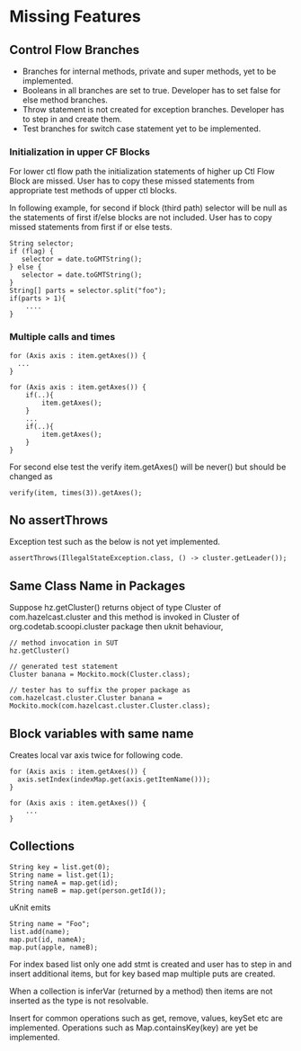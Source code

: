 # Missing Features

## Control Flow Branches

  - Branches for internal methods, private and super methods, yet to be implemented.
  - Booleans in all branches are set to true. Developer has to set false for else method branches.
  - Throw statement is not created for exception branches. Developer has to step in and create them.
  - Test branches for switch case statement yet to be implemented.
  
### Initialization in upper CF Blocks

For lower ctl flow path the initialization statements of higher up Ctl Flow Block are missed. User has to copy these missed statements from appropriate test methods of upper ctl blocks.

In following example, for second if block (third path) selector will be null as the statements of first if/else blocks are not included. User has to copy missed statements from first if or else tests.

    String selector;
	if (flag) {        
       selector = date.toGMTString();
    } else {        
       selector = date.toGMTString();
    }
    String[] parts = selector.split("foo");
    if(parts > 1){
    	....
    }
    
### Multiple calls and times

	for (Axis axis : item.getAxes()) {
      ...
    }

    for (Axis axis : item.getAxes()) {
    	if(..){
    		item.getAxes();
    	}
    	...
    	if(..){
    		item.getAxes();
    	}
    }
    
For second else test the verify item.getAxes() will be never() but should be changed as

	verify(item, times(3)).getAxes();

## No assertThrows 

Exception test such as the below is not yet implemented.

	assertThrows(IllegalStateException.class, () -> cluster.getLeader());

## Same Class Name in Packages

Suppose hz.getCluster() returns object of type Cluster of com.hazelcast.cluster and this method is invoked in Cluster of org.codetab.scoopi.cluster package then uknit behaviour,

	// method invocation in SUT
    hz.getCluster()  
    
    // generated test statement
	Cluster banana = Mockito.mock(Cluster.class);

	// tester has to suffix the proper package as
	com.hazelcast.cluster.Cluster banana = Mockito.mock(com.hazelcast.cluster.Cluster.class);

## Block variables with same name

Creates local var axis twice for following code.

	for (Axis axis : item.getAxes()) {
      axis.setIndex(indexMap.get(axis.getItemName()));    
    }

    for (Axis axis : item.getAxes()) {
    	...
    }

## Collections

    String key = list.get(0);
    String name = list.get(1);
    String nameA = map.get(id);
    String nameB = map.get(person.getId());	
    	
uKnit emits

    String name = "Foo";
    list.add(name);
    map.put(id, nameA);
    map.put(apple, nameB);

For index based list only one add stmt is created and user has to step in and insert additional items, but for key based map multiple puts are created.

When a collection is inferVar (returned by a method) then items are not inserted as the type is not resolvable.

Insert for common operations such as get, remove, values, keySet etc are implemented. Operations such as Map.containsKey(key) are yet be implemented.

